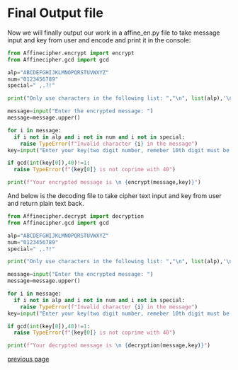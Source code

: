 # Final Output file
Now we will finally output our work in a affine_en.py file to take message input and key from user and encode and print it in the console:
```python
from Affinecipher.encrypt import encrypt
from Affinecipher.gcd import gcd

alp="ABCDEFGHIJKLMNOPQRSTUVWXYZ"
num="0123456789"
special=" ,.?!"

print("Only use characters in the following list: ","\n", list(alp),'\n', list(num),'\n', list(special),'\n',"forget about case sensitiveness")

message=input("Enter the encrypted message: ")
message=message.upper()

for i in message:
  if i not in alp and i not in num and i not in special:
    raise TypeError(f"Invalid character {i} in the message")
key=input("Enter your key(two digit number, remeber 10th digit must be coprime with 41): ")

if gcd(int(key[0]),40)!=1:
  raise TypeError(f"{key[0]} is not coprime with 40")

print(f"Your encrypted message is \n {encrypt(message,key)}")
```
And below is the decoding file to take cipher text input and key from user and return plain text back.

```python
from Affinecipher.decrypt import decryption
from Affinecipher.gcd import gcd

alp="ABCDEFGHIJKLMNOPQRSTUVWXYZ"
num="0123456789"
special=" ,.?!"

print("Only use characters in the following list: ","\n", list(alp),'\n', list(num),'\n', list(special),'\n',"forget about case sensitiveness")

message=input("Enter the encrypted message: ")
message=message.upper()

for i in message:
  if i not in alp and i not in num and i not in special:
    raise TypeError(f"Invalid character {i} in the message")
key=input("Enter your key(two digit number, remeber 10th digit must be coprime with 41): ")

if gcd(int(key[0]),40)!=1:
  raise TypeError(f"{key[0]} is not coprime with 40")

print(f"Your decrypted message is \n {decryption(message,key)}")
```
[previous page](./02-Affine_cipher.md)